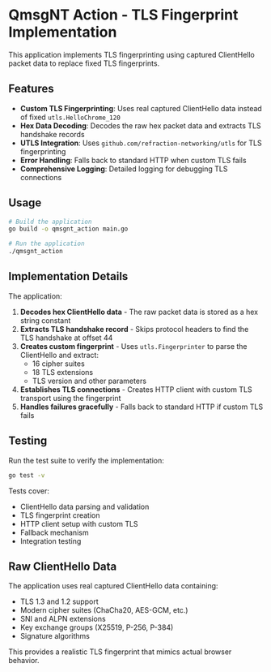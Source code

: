 # QmsgNT Action - TLS Fingerprint Implementation

This application implements TLS fingerprinting using captured ClientHello packet data to replace fixed TLS fingerprints.

## Features

- **Custom TLS Fingerprinting**: Uses real captured ClientHello data instead of fixed `utls.HelloChrome_120`
- **Hex Data Decoding**: Decodes the raw hex packet data and extracts TLS handshake records
- **UTLS Integration**: Uses `github.com/refraction-networking/utls` for TLS fingerprinting
- **Error Handling**: Falls back to standard HTTP when custom TLS fails
- **Comprehensive Logging**: Detailed logging for debugging TLS connections

## Usage

```bash
# Build the application
go build -o qmsgnt_action main.go

# Run the application
./qmsgnt_action
```

## Implementation Details

The application:

1. **Decodes hex ClientHello data** - The raw packet data is stored as a hex string constant
2. **Extracts TLS handshake record** - Skips protocol headers to find the TLS handshake at offset 44
3. **Creates custom fingerprint** - Uses `utls.Fingerprinter` to parse the ClientHello and extract:
   - 16 cipher suites
   - 18 TLS extensions
   - TLS version and other parameters
4. **Establishes TLS connections** - Creates HTTP client with custom TLS transport using the fingerprint
5. **Handles failures gracefully** - Falls back to standard HTTP if custom TLS fails

## Testing

Run the test suite to verify the implementation:

```bash
go test -v
```

Tests cover:
- ClientHello data parsing and validation
- TLS fingerprint creation
- HTTP client setup with custom TLS
- Fallback mechanism
- Integration testing

## Raw ClientHello Data

The application uses real captured ClientHello data containing:
- TLS 1.3 and 1.2 support
- Modern cipher suites (ChaCha20, AES-GCM, etc.)
- SNI and ALPN extensions
- Key exchange groups (X25519, P-256, P-384)
- Signature algorithms

This provides a realistic TLS fingerprint that mimics actual browser behavior.
